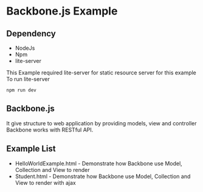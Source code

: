 # Backbone.js Example

## Dependency
* NodeJs
* Npm
* lite-server

This Example required lite-server for static resource server for this example
To run lite-server
```
npm run dev
```

## Backbone.js 
It give structure to web application by providing models, view and controller
Backbone works with RESTful API.

## Example List
* HelloWorldExample.html - Demonstrate how Backbone use Model, Collection and View to render 
* Student.html - Demonstrate how Backbone use Model, Collection and View to render with ajax